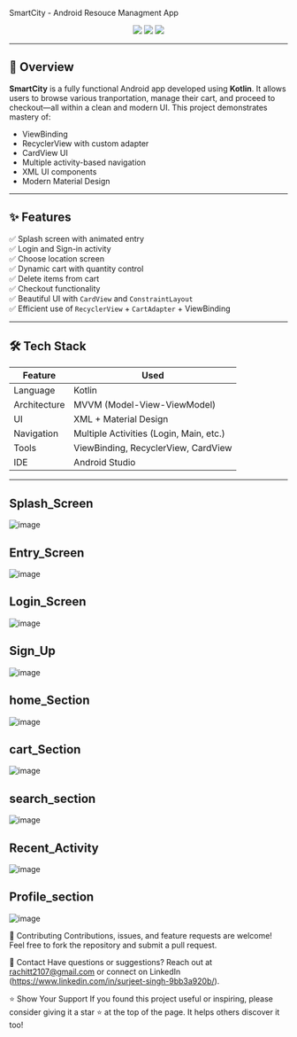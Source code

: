 SmartCity - Android Resouce Managment App

<p align="center">
  <img src="https://img.shields.io/badge/Built%20With-Kotlin-blue?style=for-the-badge&logo=kotlin"/>
  <img src="https://img.shields.io/badge/ViewBinding-Enabled-green?style=for-the-badge"/>
  <img src="https://img.shields.io/badge/RecyclerView-Custom%20Adapter-brightgreen?style=for-the-badge"/>
</p>

---

## 📱 Overview

**SmartCity** is a fully functional Android app developed using **Kotlin**. It allows users to browse various tranportation, manage their cart, and proceed to checkout—all within a clean and modern UI. This project demonstrates mastery of:

- ViewBinding
- RecyclerView with custom adapter
- CardView UI
- Multiple activity-based navigation
- XML UI components
- Modern Material Design

---

## ✨ Features

✅ Splash screen with animated entry  
✅ Login and Sign-in activity  
✅ Choose location screen  
✅ Dynamic cart with quantity control  
✅ Delete items from cart  
✅ Checkout functionality  
✅ Beautiful UI with `CardView` and `ConstraintLayout`  
✅ Efficient use of `RecyclerView` + `CartAdapter` + ViewBinding  

---

## 🛠 Tech Stack

| Feature       | Used                                    |
|---------------|-----------------------------------------|
| Language      | Kotlin                                  |
| Architecture  | MVVM (Model-View-ViewModel)             |
| UI            | XML + Material Design                   |
| Navigation    | Multiple Activities (Login, Main, etc.) |
| Tools         | ViewBinding, RecyclerView, CardView     |
| IDE           | Android Studio                          |

---
## Splash_Screen
![image](https://github.com/user-attachments/assets/be728726-d9a3-490d-92e3-829d158d4023)

## Entry_Screen
![image](https://github.com/user-attachments/assets/bba0916c-1163-4935-a38b-b98b062e1719)


## Login_Screen
![image](https://github.com/user-attachments/assets/63abe334-db1b-4a6d-9893-8208880379af)


## Sign_Up
![image](https://github.com/user-attachments/assets/7a8f4bd5-ce67-41bc-afad-1716fc350ea4)


## home_Section
![image](https://github.com/user-attachments/assets/a3cb7d23-40f0-4e2c-b00b-2691a0ef861e)


## cart_Section
![image](https://github.com/user-attachments/assets/9ab951e3-a562-44b2-a8d0-c1aac48487b6)


## search_section
![image](https://github.com/user-attachments/assets/d5d7132e-0251-4e60-8e0b-28b1d8c8bcb6)


## Recent_Activity
![image](https://github.com/user-attachments/assets/d266fe89-db6b-48c2-880a-2be0ce58b722)

## Profile_section
![image](https://github.com/user-attachments/assets/8a2b2221-ab08-4f99-953a-ef51744355ff)

🤝 Contributing
Contributions, issues, and feature requests are welcome!
Feel free to fork the repository and submit a pull request.

📧 Contact
Have questions or suggestions? Reach out at rachitt2107@gmail.com or connect on LinkedIn (https://www.linkedin.com/in/surjeet-singh-9bb3a920b/).

⭐ Show Your Support
If you found this project useful or inspiring, please consider giving it a star ⭐ at the top of the page. It helps others discover it too!


